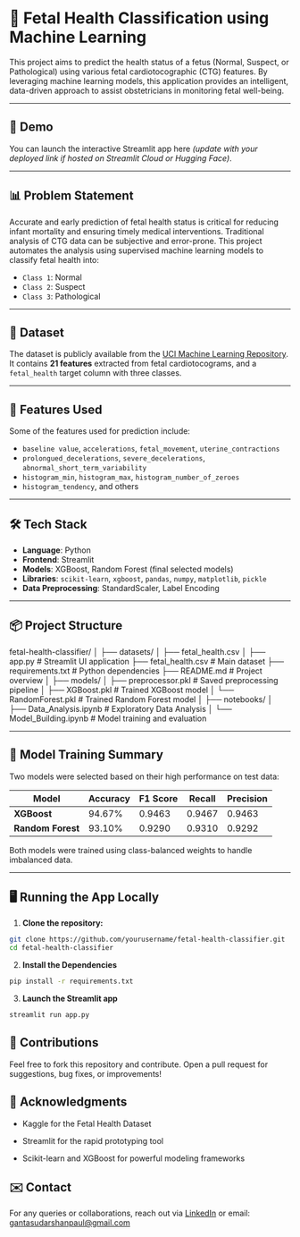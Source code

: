 # 🤰 Fetal Health Classification using Machine Learning

This project aims to predict the health status of a fetus (Normal, Suspect, or Pathological) using various fetal cardiotocographic (CTG) features. By leveraging machine learning models, this application provides an intelligent, data-driven approach to assist obstetricians in monitoring fetal well-being.

---

## 🚀 Demo

You can launch the interactive Streamlit app here *(update with your deployed link if hosted on Streamlit Cloud or Hugging Face)*.

---

## 📊 Problem Statement

Accurate and early prediction of fetal health status is critical for reducing infant mortality and ensuring timely medical interventions. Traditional analysis of CTG data can be subjective and error-prone. This project automates the analysis using supervised machine learning models to classify fetal health into:

- `Class 1`: Normal  
- `Class 2`: Suspect  
- `Class 3`: Pathological  

---

## 📁 Dataset

The dataset is publicly available from the [UCI Machine Learning Repository](https://archive.ics.uci.edu/ml/datasets/fetal+health).  
It contains **21 features** extracted from fetal cardiotocograms, and a `fetal_health` target column with three classes.

---

## 🔧 Features Used

Some of the features used for prediction include:

- `baseline value`, `accelerations`, `fetal_movement`, `uterine_contractions`
- `prolongued_decelerations`, `severe_decelerations`, `abnormal_short_term_variability`
- `histogram_min`, `histogram_max`, `histogram_number_of_zeroes`
- `histogram_tendency`, and others

---

## 🛠️ Tech Stack

- **Language**: Python  
- **Frontend**: Streamlit  
- **Models**: XGBoost, Random Forest (final selected models)  
- **Libraries**: `scikit-learn`, `xgboost`, `pandas`, `numpy`, `matplotlib`, `pickle`  
- **Data Preprocessing**: StandardScaler, Label Encoding

---

## 📦 Project Structure

fetal-health-classifier/
│
├── datasets/
│ ├── fetal_health.csv
│
├── app.py # Streamlit UI application
├── fetal_health.csv # Main dataset
├── requirements.txt # Python dependencies
├── README.md # Project overview
│
├── models/
│ ├── preprocessor.pkl # Saved preprocessing pipeline
│ ├── XGBoost.pkl # Trained XGBoost model
│ └── RandomForest.pkl # Trained Random Forest model
│
├── notebooks/
│ ├── Data_Analysis.ipynb # Exploratory Data Analysis
│ └── Model_Building.ipynb # Model training and evaluation

---

## 🧠 Model Training Summary

Two models were selected based on their high performance on test data:

| Model            | Accuracy | F1 Score | Recall | Precision |
|------------------|----------|----------|--------|-----------|
| **XGBoost**      | 94.67%   | 0.9463   | 0.9467 | 0.9463    |
| **Random Forest**| 93.10%   | 0.9290   | 0.9310 | 0.9292    |

Both models were trained using class-balanced weights to handle imbalanced data.

---

## 🖥️ Running the App Locally

1. **Clone the repository:**

```bash
git clone https://github.com/yourusername/fetal-health-classifier.git
cd fetal-health-classifier
```

2. **Install the Dependencies**

```bash
pip install -r requirements.txt
```

3. **Launch the Streamlit app**

```bash
streamlit run app.py
```

## 🤝 Contributions
Feel free to fork this repository and contribute. Open a pull request for suggestions, bug fixes, or improvements!

## 🙏 Acknowledgments
- Kaggle for the Fetal Health Dataset

- Streamlit for the rapid prototyping tool

- Scikit-learn and XGBoost for powerful modeling frameworks

## ✉️ Contact
For any queries or collaborations, reach out via [LinkedIn](https://www.linkedin.com/in/sudharshan-paul/) or email: gantasudarshanpaul@gmail.com
